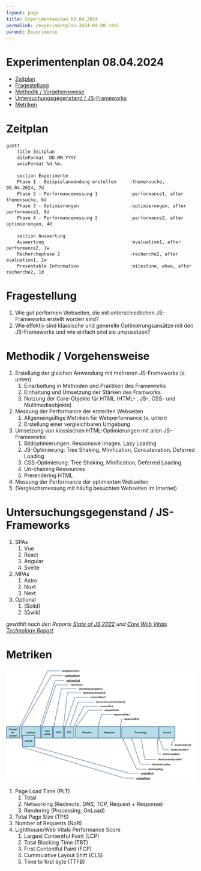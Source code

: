 ```yaml
---
layout: page
title: Experimentenplan 08.04.2024
permalink: /experimentplan-2024-04-08.html
parent: Experimente
---
```


<h1>Experimentenplan 08.04.2024</h1>

- [Zeitplan](#zeitplan)
- [Fragestellung](#fragestellung)
- [Methodik / Vorgehensweise](#methodik--vorgehensweise)
- [Untersuchungsgegenstand / JS-Frameworks](#untersuchungsgegenstand--js-frameworks)
- [Metriken](#metriken)

# Zeitplan

```mermaid
gantt
    title Zeitplan
    dateFormat  DD.MM.YYYY
    axisFormat %d.%m.

    section Experimente
    Phase 1 - Beispielanwendung erstellen     :themensuche, 08.04.2024, 7d
    Phase 2 - Performancemessung 1            :performance1, after themensuche, 6d
    Phase 3 - Optimierungen                   :optimierungen, after performance1, 9d
    Phase 4 - Performancemessung 2            :performance2, after optimierungen, 4d

    section Auswertung
    Auswertung                                :evaluation1, after performance2, 1w
    Recherchephase 2                          :recherche2, after evaluation1, 2w
    Presentable Information                   :milestone, whoo, after recherche2, 1d
```


# Fragestellung

1. Wie gut performen Webseiten, die mit unterschiedlichen JS-Frameworks erstellt worden sind?
2. Wie effektiv sind klassische und generelle Optimierungsansätze mit den JS-Frameworks und wie einfach sind sie umzusetzen?

# Methodik / Vorgehensweise

1. Erstellung der gleichen Anwendung mit mehreren JS-Frameworks (s. unten)
   1. Einarbeitung in Methoden und Praktiken des Frameworks
   2. Einhaltung und Umsetzung der Stärken des Framworks
   3. Nutzung der Core-Objekte für HTML (HTML- , JS-, CSS- und Multimediaobjekte)
2. Messung der Performance der erstellten Webseiten
   1. Allgemeingültige Metriken für Webperformance (s. unten)
   2. Erstellung einer vergleichbaren Umgebung
3. Umsetzung von klassischen HTML-Optimierungen mit allen JS-Frameworks
   1. Bildoptimierungen: Responsive Images, Lazy Loading
   2. JS-Optimierung: Tree Shaking, Minification, Concatenation, Deferred Loading
   3. CSS-Optimierung: Tree Shaking, Minification, Deferred Loading
   4. Un-chaining Ressources
   5. Prerendering HTML
4. Messung der Performance der optimierten Webseiten
5. (Vergleichsmessung mit häufig besuchten Webseiten im Internet)

# Untersuchungsgegenstand / JS-Frameworks

1. SPAs
   1. Vue
   2. React
   3. Angular
   4. Svelte
2. MPAs
   1. Astro
   2. Nuxt
   3. Next
3. Optional
   1. (Solid)
   2. (Qwik)

*gewählt nach den Reports [State of JS 2022](https://2022.stateofjs.com/en-US/libraries/front-end-frameworks/) und [Core Web Vitals Technology Report](https://lookerstudio.google.com/u/0/reporting/55bc8fad-44c2-4280-aa0b-5f3f0cd3d2be/page/M6ZPC?params=%7B%22df46%22:%22include%25EE%2580%25800%25EE%2580%2580IN%25EE%2580%2580mobile%22,%22df44%22:%22include%25EE%2580%25800%25EE%2580%2580IN%25EE%2580%2580React%25EE%2580%2580Vue.js%25EE%2580%2580AngularJS%25EE%2580%2580Angular%25EE%2580%2580Nuxt.js%25EE%2580%2580Svelte%25EE%2580%2580Astro%22,%22df48%22:%22include%25EE%2580%25800%25EE%2580%2580IN%25EE%2580%2580Nginx%22%7D)*

# Metriken

![alt text](../img/browser%20navigation%20process.png)

1. Page Load Time (PLT)
   1. Total
   2. Networking (Redirects, *DNS*, *TCP*, Request + Response)
   3. Rendering (Processing, OnLoad)
2. Total Page Size (TPS)
3. Number of Requests (NoR)
4. Lighthouse/Web Vitals Performance Score
   1. Largest Contentful Paint (LCP)
   2. Total Blocking Time (TBT)
   3. First Contentful Paint (FCP)
   4. Cummulative Layout Shift (CLS)
   5. Time to first byte (TTFB)